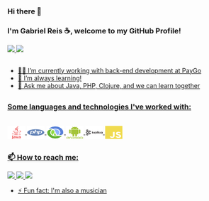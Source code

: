 ### Hi there 👋
### I'm Gabriel Reis :coffee:, welcome to my GitHub Profile!

 <div>
  <a href="https://github.com/gabriel-reis-silva">
  <img height="180em" src="https://github-readme-stats.vercel.app/api?username=gabriel-reis-silva&show_icons=true&theme=radical&include_all_commits=true&count_private=true"/>
  <img height="180em" src="https://github-readme-stats.vercel.app/api/top-langs/?username=gabriel-reis-silva&layout=compact&langs_count=7&theme=radical"/>
</div>
  
##
  
- 👨‍💻 I’m currently working with back-end development at PayGo
- 🌱 I’m always learning!
- 💬 Ask me about Java, PHP, Clojure, and we can learn together

##

### Some languages and technologies I've worked with:

<div style="display: inline_block"><br>
  <img align="center" alt="java" height="30" width="40" src="https://raw.githubusercontent.com/devicons/devicon/master/icons/java/java-plain-wordmark.svg">
  <img align="center" alt="php" height="30" width="40" src="https://raw.githubusercontent.com/devicons/devicon/master/icons/php/php-plain.svg">
  <img align="center" alt="clojure" height="30" width="40" src="https://raw.githubusercontent.com/devicons/devicon/master/icons/clojure/clojure-original.svg">
  <img align="center" alt="android" height="30" width="40" src="https://raw.githubusercontent.com/devicons/devicon/master/icons/android/android-plain-wordmark.svg">
  <img align="center" alt="kafka" height="30" width="40" src="https://raw.githubusercontent.com/devicons/devicon/master/icons/apachekafka/apachekafka-original-wordmark.svg">
  <img align="center" alt="js" height="30" width="40" src="https://raw.githubusercontent.com/devicons/devicon/master/icons/javascript/javascript-plain.svg">
</div>
  
##
  
### 📫 How to reach me:
  <div>
  <a href="https://t.me/gabrieureis">
    <img src="https://img.shields.io/badge/Telegram-2CA5E0?style=for-the-badge&logo=telegram&logoColor=white">
  <a href="mailto:gabriel.reis1945@gmail.com">
    <img src="https://img.shields.io/badge/Gmail-D14836?style=for-the-badge&logo=gmail&logoColor=white">      
	<a href="https://www.linkedin.com/in/gabriel-augusto-reis-da-silva-2bb549193/">
    <img src="https://img.shields.io/badge/LinkedIn-0077B5?style=for-the-badge&logo=linkedin&logoColor=white">    
  </div>

- ⚡ Fun fact: I'm also a musician

